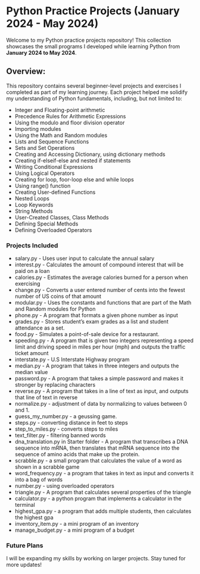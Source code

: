 # Python Practice Projects (January 2024 - May 2024)
Welcome to my Python practice projects repository! This collection showcases the small programs I developed while learning Python from **January 2024 to May 2024**.

## **Overview:**    
This repository contains several beginner-level projects and exercises I completed as part of my learning journey. Each project helped me solidify my understanding of Python fundamentals, including, but not limited to:

- Integer and Floating-point arithmetic
- Precedence Rules for Arithmetic Expressions
- Using the modulo and floor division operator
- Importing modules
- Using the Math and Random modules
- Lists and Sequence Functions
- Sets and Set Operations
- Creating and Accessing Dictionary, using dictionary methods
- Creating if-elseif-else and nested if statements
- Writing Conditional Expressions
- Using Logical Operators
- Creating for loop, foor-loop else and while loops
- Using range() function
- Creating User-defined Functions
- Nested Loops
- Loop Keywords
- String Methods
- User-Created Classes, Class Methods
- Defining Special Methods
- Defining Overloaded Operators
### Projects Included
- salary.py - Uses user input to calculate the annual salary
- interest.py - Calculates the amount of compound interest that will be paid on a loan
- calories.py - Estimates the average calories burned for a person when exercising
- change.py - Converts a user entered number of cents into the fewest number of US coins of that amount
- modular.py - Uses the constants and functions that are part of the Math and Random modules for Python
- phone.py - A program that formats a given phone number as input
- grades.py - Stores student’s exam grades as a list and student attendance as a set.
- food.py - Simulates a point-of-sale device for a restaurant.
- speeding.py - A program that is given two integers representing a speed limit and driving speed in miles per hour (mph) and outputs the traffic ticket amount
- interstate.py - U.S Interstate Highway program
- median.py - A program that takes in three integers and outputs the median value
- password.py - A program that takes a simple password and makes it stronger by replacing characters
- reverse.py - A program that takes in a line of text as input, and outputs that line of text in reverse
- normalize.py - adjustment of data by normalizing to values between 0 and 1.
- guess_my_number.py - a geussing game.
- steps.py - converting distance in feet to steps
- step_to_miles.py - converts steps to miles
- text_filter.py - filtering banned words
- dna_translation.py in Starter folder - A program that transcribes a DNA sequence into mRNA, then translates that mRNA sequence into the sequence of amino acids that make up the protein.
- scrabble.py - a small program that calculates the value of a word as shown in a scrabble game
- word_frequency.py - a program that takes in text as input and converts it into a bag of words
- number.py - using overloaded operators
- triangle.py - A program that calculates several properties of the triangle
- calculator.py - a python program that implements a calculator in the terminal
- highest_gpa.py - a program that adds multiple students, then calculates the highest gpa
- inventory_item.py - a mini program of an inventory
- manage_budget.py - a mini program of a budget
### Future Plans
I will be expanding my skills by working on larger projects. Stay tuned for more updates!

